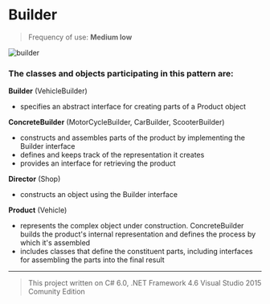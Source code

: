 # Builder

> Frequency of use: **Medium low**

![builder](https://cloud.githubusercontent.com/assets/24522089/24085020/e5b59490-0d0d-11e7-9722-c1401bbb7c2e.png)

### The classes and objects participating in this pattern are:

**Builder**  (VehicleBuilder)
* specifies an abstract interface for creating parts of a Product object

**ConcreteBuilder**  (MotorCycleBuilder, CarBuilder, ScooterBuilder)
* constructs and assembles parts of the product by implementing the Builder interface
* defines and keeps track of the representation it creates
* provides an interface for retrieving the product

**Director**  (Shop)
* constructs an object using the Builder interface

**Product**  (Vehicle)
* represents the complex object under construction. ConcreteBuilder builds the product's internal representation and defines the process by which it's assembled
* includes classes that define the constituent parts, including interfaces for assembling the parts into the final result

----------------------------------------------------------------------------------------------------------------
> This project written on C# 6.0, .NET Framework 4.6 Visual Studio 2015 Comunity Edition
